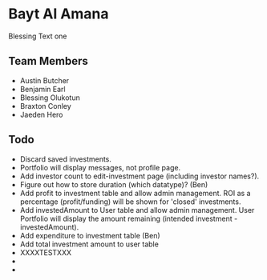 <h1>Bayt Al Amana</h1>
<p>Blessing Text one</p>
<h2>Team Members</h2>
<ul>
<li>Austin Butcher</li>
<li>Benjamin Earl</li>
<li>Blessing Olukotun</li>
<li>Braxton Conley</li>
<li>Jaeden Hero</li>
</ul>
<h2>Todo</h2>
<ul>
<li>Discard saved investments.</li>
<li>Portfolio will display messages, not profile page.</li>
<li>Add investor count to edit-investment page (including investor names?).</li>
<li>Figure out how to store duration (which datatype)? (Ben)</li>
<li>Add profit to investment table and allow admin management. ROI as a percentage (profit/funding) will be shown for 'closed' investments.</li>
<li>Add investedAmount to User table and allow admin management. User Portfolio will display the amount remaining (intended investment - investedAmount).</li>
<li>Add expenditure to investment table (Ben)</li>
<li>Add total investment amount to user table</li>
<li>XXXXTESTXXX</li>
<li></li>

<li></li>

</ul>
